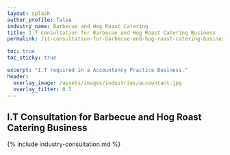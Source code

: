 ```yaml
---
layout: splash 
author_profile: false 
industry_name: Barbecue and Hog Roast Catering
title: I.T Consultation for Barbecue and Hog Roast Catering Business
permalink: /it-consultation-for-barbecue-and-hog-roast-catering-business

toc: true
toc_sticky: true

excerpt: "I.T required in a Accountancy Practice Business."
header:
  overlay_image: /assets/images/industries/accountant.jpg
  overlay_filter: 0.5 
---
```


## I.T Consultation for Barbecue and Hog Roast Catering Business

{% include industry-consultation.md %}
